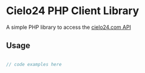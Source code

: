 # Cielo24 PHP Client Library

A simple PHP library to access the [cielo24.com API](http://cielo24.readthedocs.org)

## Usage

```php

// code examples here


```

